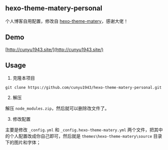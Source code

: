 ## hexo-theme-matery-personal

个人博客自用配置，修改自 [hexo-theme-matery](https://github.com/blinkfox/hexo-theme-matery)，感谢大佬！

## Demo

[http://cunyu1943.site/](http://cunyu1943.site/)



## Usage

1.  克隆本项目

```git
git clone https://github.com/cunyu1943/hexo-theme-matery-personal.git
```

2.  解压

解压 `node_modules.zip`，然后就可以删除改文件了。

3.  修改配置

主要是修改 `_config.yml` 和 `_config.hexo-theme-matery.yml` 两个文件，把其中的个人配置改成你自己即可，然后就是 `themes\hexo-theme-matery\source` 目录下的图片和字体；